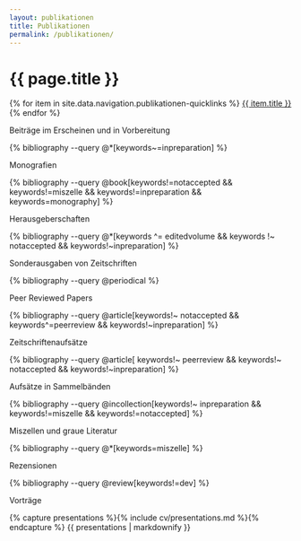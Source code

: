 ```yaml
---
layout: publikationen
title: Publikationen
permalink: /publikationen/
---
```

<h1 class="add-sg">{{ page.title }}</h1>

<div class="buttons m-b-2">{% for item in site.data.navigation.publikationen-quicklinks %}
<a class="button is-light is-small" href="{{ item.url   | relative_url }}">{{ item.title }}</a>{% endfor %}</div>

<p class="title is-5 has-text-link" id="beiträge-in-vorbereitung">Beiträge im Erscheinen und in Vorbereitung <!--({% bibliography_count --query @*[keywords=submitted] %})--></p>

{% bibliography --query @*[keywords~=inpreparation] %}

<!--<p class="title is-5 has-text-link m-t-2" id="beiträge-in-vorbereitung">Beiträge in Vorbereitung({% bibliography_count --query @*[keywords^=inpreparation] %})</p>

{% bibliography --query @*[keywords^=inpreparation] %}-->

<p class="title is-5 has-text-link m-t-2" id="monographien">Monografien<!--({% bibliography_count --query @book[keywords!=dev  && keywords!=miszelle && keywords=monography] %})--></p>

{% bibliography --query @book[keywords!=notaccepted  && keywords!=miszelle &&  keywords!=inpreparation && keywords=monography] %}

<p class="title is-5 has-text-link m-t-2" id="herausgeberschaften">Herausgeberschaften<!--({% bibliography_count --query @book[keywords!=dev  && keywords!=miszelle && keywords=editedvolume] %})--></p>

{% bibliography --query @*[keywords ^= editedvolume && keywords !~ notaccepted && keywords!~inpreparation] %}

<p class="title is-5 has-text-link m-t-2" id="sondernummern-von-zeitschriften">Sonderausgaben von Zeitschriften<!--({% bibliography_count --query @*[keywords=specialissue] %})--></p>

{% bibliography --query @periodical %}

<p class="title is-5 has-text-link m-t-2" id="peer-reviewed-papers">Peer Reviewed Papers<!--({% bibliography_count --query @*[keywords=specialissue] %})-->

{% bibliography --query @article[keywords!~ notaccepted && keywords^=peerreview && keywords!~inpreparation] %}

<p class="title is-5 has-text-link m-t-2" id="zeitschriftenaufsätze">Zeitschriftenaufsätze<!--({% bibliography_count --query @*[keywords=specialissue] %})-->

{% bibliography --query @article[ keywords!~ peerreview && keywords!~ notaccepted && keywords!~inpreparation] %}

<p class="title is-5 has-text-link m-t-2" id="aufsätze-in-sammelbänden">Aufsätze in Sammelbänden<!--({% bibliography_count --query @*[keywords=specialissue] %})-->

{% bibliography --query @incollection[keywords!~ inpreparation && keywords!=miszelle && keywords!=notaccepted] %}

<p class="title is-5 has-text-link m-t-2" id="miszellen-und-graue-literatur">Miszellen und graue Literatur<!--({% bibliography_count --query @*[keywords=miszelle] %})--></p>

{% bibliography --query @*[keywords=miszelle] %}

<p class="title is-5 has-text-link m-t-2" id="rezensionen">Rezensionen<!--({% bibliography_count --query @review[keywords!=dev && keywords!=submitted] %})--></p>

{% bibliography --query @review[keywords!=dev] %}

<p class="title is-4 has-text-link m-t-2" id="vorträge">Vorträge</p>
{% capture presentations %}{% include cv/presentations.md %}{% endcapture %}
{{ presentations | markdownify }}
